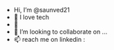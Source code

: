 -  Hi, I’m @saunved21
- 👀 I love tech 
- 🌱 
- 💞️ I’m looking to collaborate on ...
- 📫 reach me on linkedin :

<!---
saunved21/saunved21 is a ✨ special ✨ repository because its `README.md` (this file) appears on your GitHub profile.
You can click the Preview link to take a look at your changes.
--->
